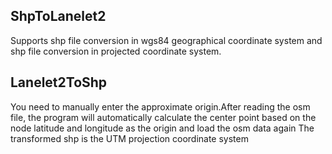 ## ShpToLanelet2
Supports shp file conversion in wgs84 geographical coordinate system and shp file conversion in projected coordinate system.
## Lanelet2ToShp
You need to manually enter the approximate origin.After reading the osm file, the program will automatically calculate the center point based on the node latitude and longitude as the origin and load the osm data again
The transformed shp is the UTM projection coordinate system
